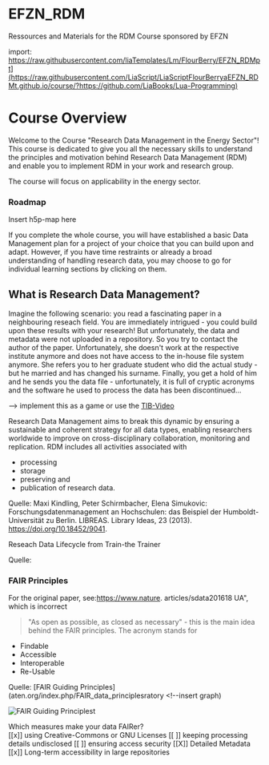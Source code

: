 # EFZN_RDM
Ressources and Materials for the RDM Course sponsored by EFZN
<!--
author:   C3L
email:    antje.ahrens@uol.de
Vsion:  1.0
language: en

mode:     Textbook

narrator: US English Female

logo:     <!-- Insert logo of efzn-->

import:   https://raw.githubusercontent.com/liaTemplates/Lm/FlourBerry/EFZN_RDMpt](https://raw.githubusercontent.com/LiaScript/LiaScriptFlourBerryaEFZN_RDMt.github.io/course/?https://github.com/LiaBooks/Lua-Programming)


# Course Overview

Welcome to the Course "Research Data Management in the Energy Sector"! This course is dedicated to give you all the necessary skills to understand the principles and motivation behind Research Data Management (RDM) and enable you to implement RDM in your work and research group.

The course will focus on applicability in the energy sector.

### Roadmap
Insert h5p-map here 

If you complete the whole course, you will have established a basic Data Management plan for a project of your choice that you can build upon and adapt. However, if you have time restraints or already a broad understanding of handling research data, you may choose to go for individual learning sections by clicking on them.

## What is Research Data Management?
Imagine the following scenario: you read a fascinating paper in a neighbouring reseach field. You are immediately intrigued - you could build upon these results with your research! But unfortunately, the data and metadata were not uploaded in a repository. So you try to contact the author of the paper. Unfortunately, she doesn't work at the respective institute anymore and does not have access to the in-house file system anymore. She refers you to her graduate student who did the actual study - but he married and has changed his surname. Finally, you get a hold of him and he sends you the data file - unfortunately, it is full of cryptic acronyms and the software he used to process the data has been discontinued... 

--> implement this as a game or use the [TIB-Video](https://av.tib.eu/media/31036)

Research Data Management aims to break this dynamic by ensuring a sustainable and coherent strategy for all data types, enabling researchers worldwide to improve on cross-disciplinary collaboration, monitoring and replication.
RDM includes all activities associated with

* processing
* storage
* preserving and
* publication
of research data.

Quelle: Maxi Kindling, Peter Schirmbacher, Elena Simukovic: Forschungsdatenmanagement an Hochschulen: das Beispiel der Humboldt-Universität zu Berlin. LIBREAS. Library Ideas, 23 (2013).
https://doi.org/10.18452/9041.


Reseach Data Lifecycle from Train-the Trainer


Quelle: 


### FAIR Principles

For the original paper, see:https://www.nature. articles/sdata201618 UA", which is incorrect

> "As open as possible, as closed as necessary" - this is the main idea behind the FAIR principles. The acronym stands for

* Findable
* Accessible
* Interoperable
* Re-Usable

 Quelle: 
 [FAIR Guiding Principles](aten.org/index.php/FAIR_data_principlesratory <!--insert graph)
 
 ![FAIR Guiding Principles](EFZN_RDM/FAIR.png)<!--width="100%"-->t
 
Which measures make your data FAIRer?       
[[x]] using Creative-Commons or GNU Licenses
[[ ]] keeping processing details undisclosed
[[ ]] ensuring access security 
[[X]] Detailed Metadata    
[[x]] Long-term accessibility in large repositories
